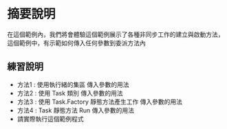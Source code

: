 # 摘要說明

在這個範例內，我們將會體驗這個範例展示了各種非同步工作的建立與啟動方法，這個範例中，有示範如何傳入任何參數到委派方法內

## 練習說明

* 方法1 : 使用執行緒的集區 傳入參數的用法
* 方法2 : 使用 Task 類別 傳入參數的用法
* 方法3 : 使用 Task.Factory 靜態方法產生工作 傳入參數的用法
* 方法4 : Task 靜態方法 Run 傳入參數的用法
* 請實際執行這個範例程式

  